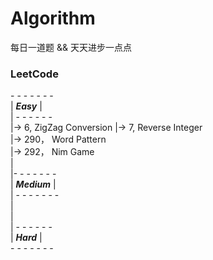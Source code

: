 # Algorithm

每日一道题 && 天天进步一点点   

### LeetCode   

\- - - - - - -    
| ***Easy*** |   
| - - - - - -    
|-> 6, ZigZag Conversion
|-> 7, Reverse Integer   
|-> 290， Word Pattern    
|-> 292， Nim Game      
|   
|- - - - - - -    
| ***Medium*** |   
| - - - - - - -   
|   
|   
| - - - - - -    
| ***Hard*** |   
\- - - - - - -  

